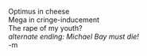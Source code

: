Optimus in cheese<br/>
Mega in cringe-inducement<br/>
The rape of my youth?<br/>
<em>alternate ending: Michael Bay must die!</em><br/>
-m